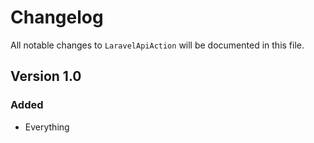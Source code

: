 # Changelog

All notable changes to `LaravelApiAction` will be documented in this file.

## Version 1.0

### Added
- Everything
